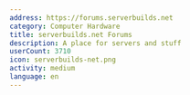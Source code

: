 ```yaml
---
address: https://forums.serverbuilds.net
category: Computer Hardware
title: serverbuilds.net Forums
description: A place for servers and stuff
userCount: 3710
icon: serverbuilds-net.png
activity: medium
language: en
---
```

